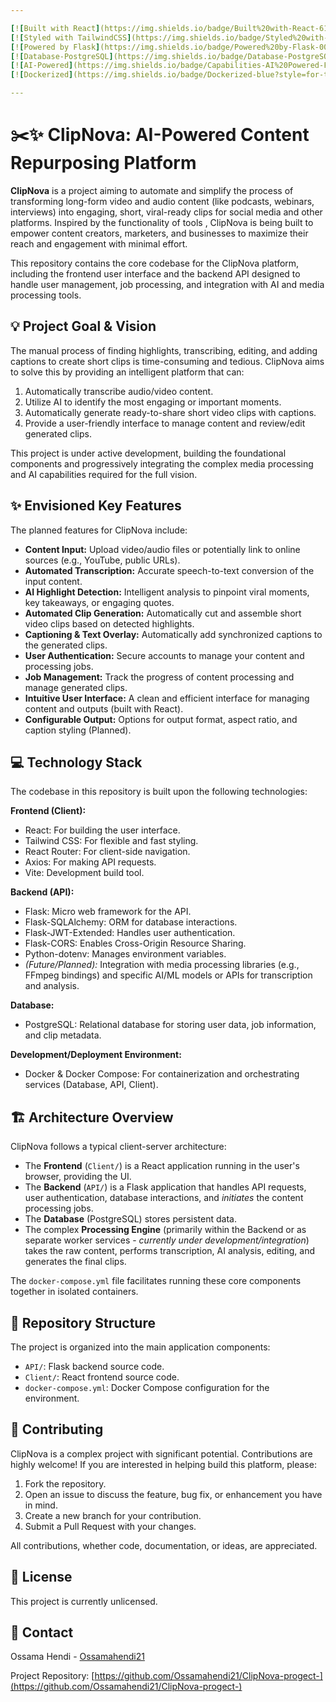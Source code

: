 ```yaml
---

[![Built with React](https://img.shields.io/badge/Built%20with-React-61DAFB?style=for-the-badge&logo=react&logoColor=white)](https://react.dev/)
[![Styled with TailwindCSS](https://img.shields.io/badge/Styled%20with-TailwindCSS-06B6D4?style=for-the-badge&logo=tailwindcss&logoColor=white)](https://tailwindcss.com/)
[![Powered by Flask](https://img.shields.io/badge/Powered%20by-Flask-000000?style=for-the-badge&logo=flask&logoColor=white)](https://flask.palletsprojects.com/)
[![Database-PostgreSQL](https://img.shields.io/badge/Database-PostgreSQL-4169E1?style=for-the-badge&logo=postgresql&logoColor=white)](https://www.postgresql.org/)
[![AI-Powered](https://img.shields.io/badge/Capabilities-AI%20Powered-FF69B4?style=for-the-badge&logo=openai&logoColor=white)](#) <!-- Or another AI logo if different model is used/planned -->
[![Dockerized](https://img.shields.io/badge/Dockerized-blue?style=for-the-badge&logo=docker&logoColor=white)](https://www.docker.com/)

---
```


# ✂️✨ ClipNova: AI-Powered Content Repurposing Platform

**ClipNova** is a project aiming to automate and simplify the process of transforming long-form video and audio content (like podcasts, webinars, interviews) into engaging, short, viral-ready clips for social media and other platforms. Inspired by the functionality of tools , ClipNova is being built to empower content creators, marketers, and businesses to maximize their reach and engagement with minimal effort.

This repository contains the core codebase for the ClipNova platform, including the frontend user interface and the backend API designed to handle user management, job processing, and integration with AI and media processing tools.


## 💡 Project Goal & Vision

The manual process of finding highlights, transcribing, editing, and adding captions to create short clips is time-consuming and tedious. ClipNova aims to solve this by providing an intelligent platform that can:

1.  Automatically transcribe audio/video content.
2.  Utilize AI to identify the most engaging or important moments.
3.  Automatically generate ready-to-share short video clips with captions.
4.  Provide a user-friendly interface to manage content and review/edit generated clips.

This project is under active development, building the foundational components and progressively integrating the complex media processing and AI capabilities required for the full vision.

## ✨ Envisioned Key Features

The planned features for ClipNova include:

*   **Content Input:** Upload video/audio files or potentially link to online sources (e.g., YouTube, public URLs).
*   **Automated Transcription:** Accurate speech-to-text conversion of the input content.
*   **AI Highlight Detection:** Intelligent analysis to pinpoint viral moments, key takeaways, or engaging quotes.
*   **Automated Clip Generation:** Automatically cut and assemble short video clips based on detected highlights.
*   **Captioning & Text Overlay:** Automatically add synchronized captions to the generated clips.
*   **User Authentication:** Secure accounts to manage your content and processing jobs.
*   **Job Management:** Track the progress of content processing and manage generated clips.
*   **Intuitive User Interface:** A clean and efficient interface for managing content and outputs (built with React).
*   **Configurable Output:** Options for output format, aspect ratio, and caption styling (Planned).


## 💻 Technology Stack

The codebase in this repository is built upon the following technologies:

**Frontend (Client):**
*   React: For building the user interface.
*   Tailwind CSS: For flexible and fast styling.
*   React Router: For client-side navigation.
*   Axios: For making API requests.
*   Vite: Development build tool.

**Backend (API):**
*   Flask: Micro web framework for the API.
*   Flask-SQLAlchemy: ORM for database interactions.
*   Flask-JWT-Extended: Handles user authentication.
*   Flask-CORS: Enables Cross-Origin Resource Sharing.
*   Python-dotenv: Manages environment variables.
*   *(Future/Planned):* Integration with media processing libraries (e.g., FFmpeg bindings) and specific AI/ML models or APIs for transcription and analysis.

**Database:**
*   PostgreSQL: Relational database for storing user data, job information, and clip metadata.

**Development/Deployment Environment:**
*   Docker & Docker Compose: For containerization and orchestrating services (Database, API, Client).

## 🏗️ Architecture Overview

ClipNova follows a typical client-server architecture:

*   The **Frontend** (`Client/`) is a React application running in the user's browser, providing the UI.
*   The **Backend** (`API/`) is a Flask application that handles API requests, user authentication, database interactions, and *initiates* the content processing jobs.
*   The **Database** (PostgreSQL) stores persistent data.
*   The complex **Processing Engine** (primarily within the Backend or as separate worker services - *currently under development/integration*) takes the raw content, performs transcription, AI analysis, editing, and generates the final clips.

The `docker-compose.yml` file facilitates running these core components together in isolated containers.

## 📂 Repository Structure

The project is organized into the main application components:

*   `API/`: Flask backend source code.
*   `Client/`: React frontend source code.
*   `docker-compose.yml`: Docker Compose configuration for the environment.

## 👋 Contributing

ClipNova is a complex project with significant potential. Contributions are highly welcome! If you are interested in helping build this platform, please:

1.  Fork the repository.
2.  Open an issue to discuss the feature, bug fix, or enhancement you have in mind.
3.  Create a new branch for your contribution.
4.  Submit a Pull Request with your changes.

All contributions, whether code, documentation, or ideas, are appreciated.

## 📄 License

This project is currently unlicensed.

## 📧 Contact

Ossama Hendi - [Ossamahendi21](.)

Project Repository: [https://github.com/Ossamahendi21/ClipNova-progect-](https://github.com/Ossamahendi21/ClipNova-progect-)
